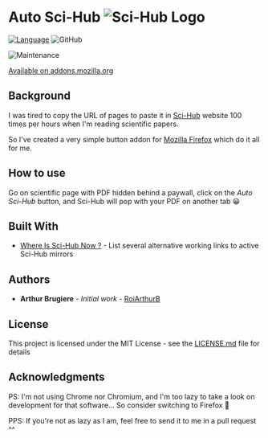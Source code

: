 # Auto Sci-Hub ![Sci-Hub Logo](https://addons.cdn.mozilla.net/user-media/addon_icons/1484/1484272-64.png?modified=8be14e85)

[![Language](http://img.shields.io/badge/language-JavaScript-brightgreen.svg)](https://developer.mozilla.org/en-US/docs/Web/JavaScript)
![GitHub](https://img.shields.io/github/license/RoiArthurB/Side-Auto_Sci-Hub.svg) 

![Maintenance](https://img.shields.io/maintenance/yes/2019.svg)

[Available on addons.mozilla.org](https://addons.mozilla.org/en-US/firefox/addon/auto-sci-hub/)

## Background

I was tired to copy the URL of pages to paste it in [Sci-Hub](https://en.wikipedia.org/wiki/Sci-Hub) website 100 times per hours when I'm reading scientific papers. 

So I've created a very simple button addon for [Mozilla Firefox](https://www.mozilla.org/en-US/firefox/) which do it all for me.

## How to use

Go on scientific page with PDF hidden behind a paywall, click on the _Auto Sci-Hub_ button, and Sci-Hub will pop with your PDF on another tab 😀


## Built With
* [Where Is Sci-Hub Now ?](https://whereisscihub.now.sh/) - List several alternative working links to active Sci-Hub mirrors

## Authors

* **Arthur Brugiere** - *Initial work* - [RoiArthurB](https://github.com/RoiArthurB)

## License

This project is licensed under the MIT License - see the [LICENSE.md](LICENSE.md) file for details

## Acknowledgments

PS: I'm not using Chrome nor Chromium, and I'm too lazy to take a look on development for that software... So consider switching to Firefox 🦊

PPS: If you're not as lazy as I am, feel free to send it to me in a pull request ^^
